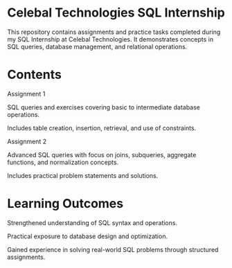 # Celebal Technologies SQL Internship

This repository contains assignments and practice tasks completed during my SQL Internship at Celebal Technologies.
It demonstrates concepts in SQL queries, database management, and relational operations.

# Contents

Assignment 1

SQL queries and exercises covering basic to intermediate database operations.

Includes table creation, insertion, retrieval, and use of constraints.

Assignment 2

Advanced SQL queries with focus on joins, subqueries, aggregate functions, and normalization concepts.

Includes practical problem statements and solutions.

# Learning Outcomes

Strengthened understanding of SQL syntax and operations.

Practical exposure to database design and optimization.

Gained experience in solving real-world SQL problems through structured assignments.
